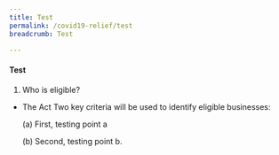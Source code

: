 ```yaml
---
title: Test
permalink: /covid19-relief/test
breadcrumb: Test

---
```


#### Test #### 

1. Who is eligible?           

* The Act Two key criteria will be used to identify eligible businesses:

    (a)          First, testing point a

    (b)          Second, testing point b.

 
